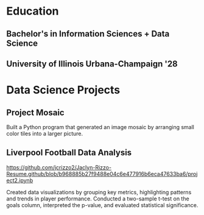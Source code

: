 # Education
## Bachelor's in Information Sciences + Data Science
## University of Illinois Urbana-Champaign '28
# Data Science Projects

## Project Mosaic

Built a Python program that generated an image mosaic by arranging small color tiles into a larger picture.
## Liverpool Football Data Analysis
https://github.com/jcrizzo2/Jaclyn-Rizzo-Resume.github/blob/b968885b27f9488e04c6e477916b6eca47633ba6/project2.ipynb 

Created data visualizations by grouping key metrics, highlighting patterns and trends in player performance.
Conducted a two-sample t-test on the goals column, interpreted the p-value, and evaluated statistical significance.
